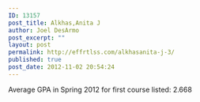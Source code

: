```yaml
---
ID: 13157
post_title: Alkhas,Anita J
author: Joel DesArmo
post_excerpt: ""
layout: post
permalink: http://effrtlss.com/alkhasanita-j-3/
published: true
post_date: 2012-11-02 20:54:24
---
```

<p>Average GPA in Spring 2012 for first course listed: 2.668</p>